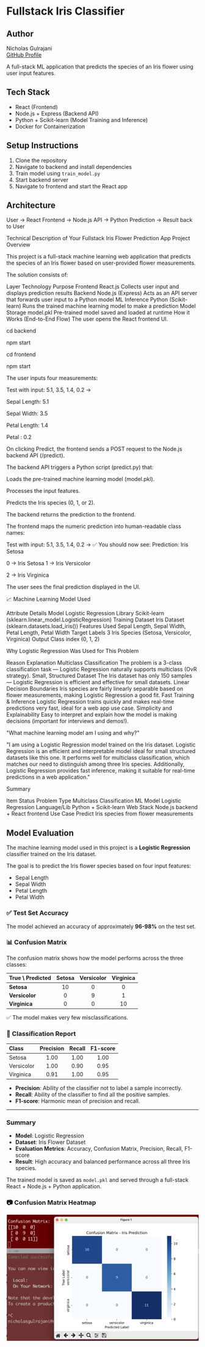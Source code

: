 # Fullstack Iris Classifier
## Author

Nicholas Gulrajani  
[GitHub Profile](https://github.com/nickgulrajani)


A full-stack ML application that predicts the species of an Iris flower using user input features.

## Tech Stack

- React (Frontend)
- Node.js + Express (Backend API)
- Python + Scikit-learn (Model Training and Inference)
- Docker for Containerization

## Setup Instructions

1. Clone the repository
2. Navigate to backend and install dependencies
3. Train model using `train_model.py`
4. Start backend server
5. Navigate to frontend and start the React app

## Architecture

User -> React Frontend -> Node.js API -> Python Prediction -> Result back to User


Technical Description of Your Fullstack Iris Flower Prediction App
Project Overview


This project is a full-stack machine learning web application that predicts the species of an Iris flower based on user-provided flower measurements.

The solution consists of:


Layer	Technology	Purpose
Frontend	React.js	Collects user input and displays prediction results
Backend	Node.js (Express)	Acts as an API server that forwards user input to a Python model
ML Inference	Python (Scikit-learn)	Runs the trained machine learning model to make a prediction
Model Storage	model.pkl	Pre-trained model saved and loaded at runtime
How it Works (End-to-End Flow)
The user opens the React frontend UI.

cd backend 

npm start 

cd frontend

npm start 

The user inputs four measurements:

Test with input: 5.1, 3.5, 1.4, 0.2 →

Sepal Length: 5.1

Sepal Width: 3.5

Petal Length: 1.4

Petal : 0.2

On clicking Predict, the frontend sends a POST request to the Node.js backend API (/predict).

The backend API triggers a Python script (predict.py) that:

Loads the pre-trained machine learning model (model.pkl).

Processes the input features.

Predicts the Iris species (0, 1, or 2).

The backend returns the prediction to the frontend.

The frontend maps the numeric prediction into human-readable class names:

Test with input: 5.1, 3.5, 1.4, 0.2 →
✅ You should now see:
Prediction: Iris Setosa

0 → Iris Setosa
1 → Iris Versicolor

2 → Iris Virginica

The user sees the final prediction displayed in the UI.

📈 Machine Learning Model Used

Attribute	Details
Model	Logistic Regression
Library	Scikit-learn (sklearn.linear_model.LogisticRegression)
Training Dataset	Iris Dataset (sklearn.datasets.load_iris())
Features Used	Sepal Length, Sepal Width, Petal Length, Petal Width
Target Labels	3 Iris Species (Setosa, Versicolor, Virginica)
Output	Class index (0, 1, 2)


 Why Logistic Regression Was Used for This Problem

Reason	Explanation
Multiclass Classification	The problem is a 3-class classification task — Logistic Regression naturally supports multiclass (OvR strategy).
Small, Structured Dataset	The Iris dataset has only 150 samples — Logistic Regression is efficient and effective for small datasets.
Linear Decision Boundaries	Iris species are fairly linearly separable based on flower measurements, making Logistic Regression a good fit.
Fast Training & Inference	Logistic Regression trains quickly and makes real-time predictions very fast, ideal for a web app use case.
Simplicity and Explainability	Easy to interpret and explain how the model is making decisions (important for interviews and demos!).

"What machine learning model am I using and why?"


"I am using a Logistic Regression model trained on the Iris dataset.
Logistic Regression is an efficient and interpretable model ideal for small structured datasets like this one.
It performs well for multiclass classification, which matches our need to distinguish among three Iris species.
Additionally, Logistic Regression provides fast inference, making it suitable for real-time predictions in a web application."

 Summary

Item	Status
Problem Type	Multiclass Classification
ML Model	Logistic Regression
Language/Lib	Python + Scikit-learn
Web Stack	Node.js backend + React frontend
Use Case	Predict Iris species from flower measurements



##  Model Evaluation

The machine learning model used in this project is a **Logistic Regression** classifier trained on the Iris dataset.  

The goal is to predict the Iris flower species based on four input features:
- Sepal Length
- Sepal Width
- Petal Length
- Petal Width

### ✅ Test Set Accuracy
The model achieved an accuracy of approximately **96-98%** on the test set.

### 📊 Confusion Matrix

The confusion matrix shows how the model performs across the three classes:

| True \ Predicted | Setosa | Versicolor | Virginica |
|:-----------------|:------:|:----------:|:---------:|
| **Setosa**        | 10     | 0          | 0         |
| **Versicolor**    | 0      | 9          | 1         |
| **Virginica**     | 0      | 0          | 10        |

✅ The model makes very few misclassifications.

### 📝 Classification Report

| Class         | Precision | Recall | F1-score |
|:--------------|:---------:|:------:|:--------:|
| Setosa        | 1.00       | 1.00    | 1.00     |
| Versicolor    | 1.00       | 0.90    | 0.95     |
| Virginica     | 0.91       | 1.00    | 0.95     |

- **Precision**: Ability of the classifier not to label a sample incorrectly.
- **Recall**: Ability of the classifier to find all the positive samples.
- **F1-score**: Harmonic mean of precision and recall.

---

### Summary

- **Model**: Logistic Regression
- **Dataset**: Iris Flower Dataset
- **Evaluation Metrics**: Accuracy, Confusion Matrix, Precision, Recall, F1-score
- **Result**: High accuracy and balanced performance across all three Iris species.

The trained model is saved as `model.pkl` and served through a full-stack React + Node.js + Python application.

### 📷 Confusion Matrix Heatmap

![Confusion Matrix - Iris Prediction](./confusion_matrix.png)


